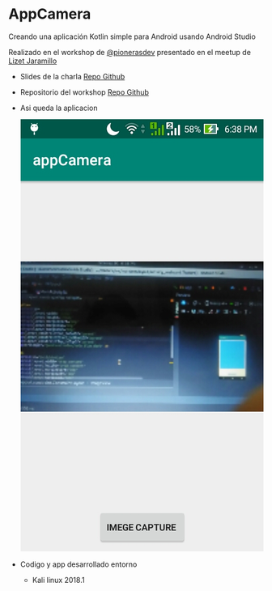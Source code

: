 # AppCamera

  Creando una aplicación Kotlin simple para Android usando Android Studio

  Realizado en el workshop de [@pionerasdev][] presentado en el meetup de [Lizet Jaramillo][]

  * Slides de la charla [Repo Github][]
  * Repositorio del workshop [Repo Github][]
  * Asi queda la aplicacion

    ![appCamera][]
   * Codigo y app desarrollado entorno
        * Kali linux 2018.1







<!--links-->
[@pionerasdev]: https://www.meetup.com/PionerasDevelopers/events/254193121/
[Lizet Jaramillo]: https://twitter.com/LizetJm
[Repo Github]: https://github.com/ljaramillom/AppCam
[appCamera]: /img/appCamera.jpg
